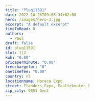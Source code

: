 ```yaml
---
title: "Pluq11591"
date: 2022-10-28T09:08:34+02:00
hero: /images/hero-3.jpg
excerpt: "A default excerpt"
timeToRead: 0
authors:
  - Paul
draft: false
id: pluq11591
slot: 1|2
kwh: "0.00"
priceperminute: "0.00"
freechargefor: "0"
onetimefee: "0.00"
country: nl
locationname: Horeca Expo
street: Flanders Expo, Maaltekouter 1
zip_city: 9051 Gent
---
```

